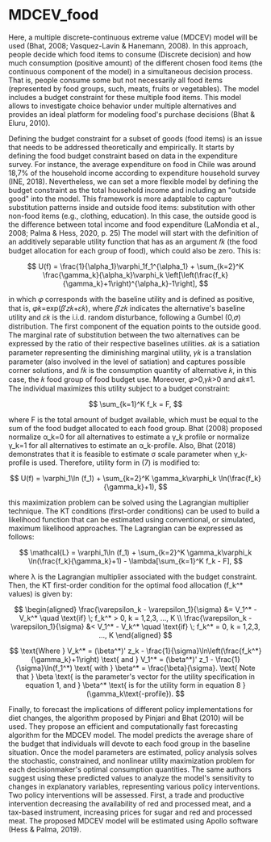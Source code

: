 # MDCEV_food

Here, a multiple discrete-continuous extreme value (MDCEV) model will be used (Bhat, 2008; Vasquez-Lavín & Hanemann, 2008). In this approach, people decide which food items to consume (Discrete decision) and how much consumption (positive amount) of the different chosen food items (the continuous component of the model) in a simultaneous decision process. That is, people consume some but not necessarily all food items (represented by food groups, such, meats, fruits or vegetables). The model includes a budget constraint for these multiple food items. This model allows to investigate choice behavior under multiple alternatives and provides an ideal platform for modeling food's purchase decisions (Bhat & Eluru, 2010).

Defining the budget constraint for a subset of goods (food items) is an issue that needs to be addressed theoretically and empirically. It starts by defining the food budget constraint based on data in the expenditure survey. For instance, the average expenditure on food in Chile was around 18,7% of the household income according to expenditure household survey (INE, 2018). Nevertheless, we can set a more flexible model by defining the budget constraint as the total household income and including an "outside good" into the model. This framework is more adaptable to capture substitution patterns inside and outside food items: substitution with other non-food items (e.g., clothing, education). In this case, the outside good is the difference between total income and food expenditure (LaMondia et al., 2008; Palma & Hess, 2020, p. 25)
The model will start with the definition of an additively separable utility function that has as an argument 𝑓𝑘 (the food budget allocation for each group of food), which could also be zero. This is:

$$
U(f) = \frac{1}{\alpha_1}\varphi_1f_1^{\alpha_1} + \sum_{k=2}^K \frac{\gamma_k}{\alpha_k}\varphi_k \left[\left(\frac{f_k}{\gamma_k}+1\right)^{\alpha_k}-1\right],
$$

in which 𝜑 corresponds with the baseline utility and is defined as positive, that is, 𝜑𝑘=exp(𝛽′𝑧𝑘+𝜀𝑘), where 𝛽′𝑧𝑘 indicates the alternative's baseline utility and 𝜀𝑘 is the i.i.d. random disturbance, following a Gumbel (0,𝜎) distribution. The first component of the equation points to the outside good. The marginal rate of substitution between the two alternatives can be expressed by the ratio of their respective baselines utilities. 𝛼𝑘 is a satiation parameter representing the diminishing marginal utility, 𝛾𝑘 is a translation parameter (also involved in the level of satiation) and captures possible corner solutions, and 𝑓𝑘 is the consumption quantity of alternative 𝑘, in this case, the 𝑘 food group of food budget use. Moreover, 𝜑>0,𝛾𝑘>0 and 𝛼𝑘≤1. The individual maximizes this utility subject to a budget constraint:

$$
\sum_{k=1}^K f_k = F,
$$

where F is the total amount of budget available, which must be equal to the sum of the food budget allocated to each food group. Bhat (2008) proposed normalize α_k=0 for all alternatives to estimate a γ_k profile or normalize γ_k=1 for all alternatives to estimate an α_k-profile. Also, Bhat (2018) demonstrates that it is feasible to estimate σ scale parameter when γ_k-profile is used. Therefore, utility form in (7) is modified to:

$$
U(f) = \varphi_1\ln (f_1) + \sum_{k=2}^K \gamma_k\varphi_k \ln(\frac{f_k}{\gamma_k}+1),
$$

this maximization problem can be solved using the Lagrangian multiplier technique. The KT conditions (first-order conditions) can be used to build a likelihood function that can be estimated using conventional, or simulated, maximum likelihood approaches. The Lagrangian can be expressed as follows:

$$
\mathcal{L} = \varphi_1\ln (f_1) + \sum_{k=2}^K \gamma_k\varphi_k \ln(\frac{f_k}{\gamma_k}+1) - \lambda[\sum_{k=1}^K f_k - F],
$$

where λ is the Lagrangian multiplier associated with the budget constraint. Then, the KT first-order condition for the optimal food allocation (f_k^* values) is given by:

$$
\begin{aligned}
\frac{\varepsilon_k - \varepsilon_1}{\sigma} &= V_1^* - V_k^* \quad \text{if} \; f_k^* > 0, k = 1,2,3, ..., K \\
\frac{\varepsilon_k - \varepsilon_1}{\sigma} &< V_1^* - V_k^* \quad \text{if} \; f_k^* = 0, k = 1,2,3, ..., K
\end{aligned}
$$

$$
\text{Where } V_k^* = (\beta^*)' z_k - \frac{1}{\sigma}\ln\left(\frac{f_k^*}{\gamma_k}+1\right) \text{ and } V_1^* = (\beta^*)' z_1 - \frac{1}{\sigma}\ln(f_1^*) \text{ with } \beta^* = \frac{\beta}{\sigma}. \text{ Note that } \beta \text{ is the parameter's vector for the utility specification in equation 1, and } \beta^* \text{ is for the utility form in equation 8 } (\gamma_k\text{-profile}).
$$

Finally, to forecast the implications of different policy implementations for diet changes, the algorithm proposed by Pinjari and Bhat (2010) will be used. They propose an efficient and computationally fast forecasting algorithm for the MDCEV model. The model predicts the average share of the budget that individuals will devote to each food group in the baseline situation. Once the model parameters are estimated, policy analysis solves the stochastic, constrained, and nonlinear utility maximization problem for each decisionmaker's optimal consumption quantities. The same authors suggest using these predicted values to analyze the model's sensitivity to changes in explanatory variables, representing various policy interventions. Two policy interventions will be assessed. First, a trade and productive intervention decreasing the availability of red and processed meat, and a tax-based instrument, increasing prices for sugar and red and processed meat. The proposed MDCEV model will be estimated using Apollo software (Hess & Palma, 2019).

